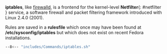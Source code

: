 **iptables**, like [firewalld](#firewalld), is a frontend for the kernel-level **Netfilter**{: #netfilter } service, a software firewall and packet filtering framework introduced with Linux 2.4.0 (2001). 

Rules are saved in a **rulesfile** which once may have been found at **/etc/sysconfig/iptables** but which does not exist on recent Fedora installations.

```sh
--8<-- "includes/Commands/iptables.sh"
```

